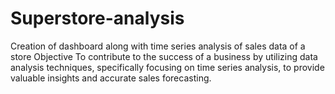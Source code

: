 # Superstore-analysis
Creation of dashboard along with time series analysis of sales data of a store
Objective
To contribute to the success of a business by utilizing data analysis techniques, specifically focusing on time series analysis, to provide valuable insights and accurate sales forecasting.
